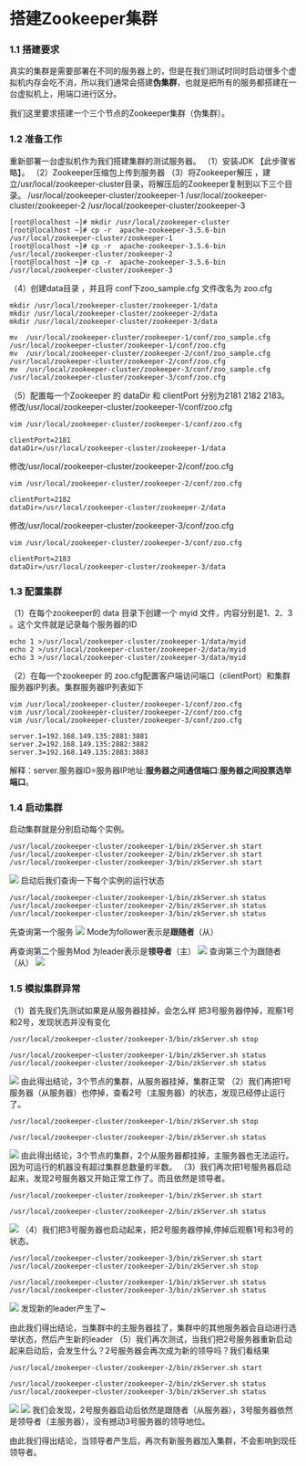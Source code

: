 # **搭建Zookeeper集群**
### **1.1 搭建要求**
真实的集群是需要部署在不同的服务器上的，但是在我们测试时同时启动很多个虚拟机内存会吃不消，所以我们通常会搭建**伪集群**，也就是把所有的服务都搭建在一台虚拟机上，用端口进行区分。

我们这里要求搭建一个三个节点的Zookeeper集群（伪集群）。
### **1.2 准备工作**
重新部署一台虚拟机作为我们搭建集群的测试服务器。
（1）安装JDK  【此步骤省略】。
（2）Zookeeper压缩包上传到服务器
（3）将Zookeeper解压 ，建立/usr/local/zookeeper-cluster目录，将解压后的Zookeeper复制到以下三个目录。
/usr/local/zookeeper-cluster/zookeeper-1
/usr/local/zookeeper-cluster/zookeeper-2
/usr/local/zookeeper-cluster/zookeeper-3
```shell
[root@localhost ~]# mkdir /usr/local/zookeeper-cluster
[root@localhost ~]# cp -r  apache-zookeeper-3.5.6-bin /usr/local/zookeeper-cluster/zookeeper-1
[root@localhost ~]# cp -r  apache-zookeeper-3.5.6-bin /usr/local/zookeeper-cluster/zookeeper-2
[root@localhost ~]# cp -r  apache-zookeeper-3.5.6-bin /usr/local/zookeeper-cluster/zookeeper-3
```
（4）创建data目录 ，并且将 conf下zoo_sample.cfg 文件改名为 zoo.cfg
```shell
mkdir /usr/local/zookeeper-cluster/zookeeper-1/data
mkdir /usr/local/zookeeper-cluster/zookeeper-2/data
mkdir /usr/local/zookeeper-cluster/zookeeper-3/data

mv  /usr/local/zookeeper-cluster/zookeeper-1/conf/zoo_sample.cfg  /usr/local/zookeeper-cluster/zookeeper-1/conf/zoo.cfg
mv  /usr/local/zookeeper-cluster/zookeeper-2/conf/zoo_sample.cfg  /usr/local/zookeeper-cluster/zookeeper-2/conf/zoo.cfg
mv  /usr/local/zookeeper-cluster/zookeeper-3/conf/zoo_sample.cfg  /usr/local/zookeeper-cluster/zookeeper-3/conf/zoo.cfg
```
（5）配置每一个Zookeeper 的 dataDir 和 clientPort 分别为2181  2182  2183。修改/usr/local/zookeeper-cluster/zookeeper-1/conf/zoo.cfg
```shell
vim /usr/local/zookeeper-cluster/zookeeper-1/conf/zoo.cfg

clientPort=2181
dataDir=/usr/local/zookeeper-cluster/zookeeper-1/data
```
修改/usr/local/zookeeper-cluster/zookeeper-2/conf/zoo.cfg
```shell
vim /usr/local/zookeeper-cluster/zookeeper-2/conf/zoo.cfg

clientPort=2182
dataDir=/usr/local/zookeeper-cluster/zookeeper-2/data
```
修改/usr/local/zookeeper-cluster/zookeeper-3/conf/zoo.cfg
```shell
vim /usr/local/zookeeper-cluster/zookeeper-3/conf/zoo.cfg

clientPort=2183
dataDir=/usr/local/zookeeper-cluster/zookeeper-3/data
```
### **1.3 配置集群**
（1）在每个zookeeper的 data 目录下创建一个 myid 文件，内容分别是1、2、3 。这个文件就是记录每个服务器的ID
```shell
echo 1 >/usr/local/zookeeper-cluster/zookeeper-1/data/myid
echo 2 >/usr/local/zookeeper-cluster/zookeeper-2/data/myid
echo 3 >/usr/local/zookeeper-cluster/zookeeper-3/data/myid
```
（2）在每一个zookeeper 的 zoo.cfg配置客户端访问端口（clientPort）和集群服务器IP列表。集群服务器IP列表如下
```shell
vim /usr/local/zookeeper-cluster/zookeeper-1/conf/zoo.cfg
vim /usr/local/zookeeper-cluster/zookeeper-2/conf/zoo.cfg
vim /usr/local/zookeeper-cluster/zookeeper-3/conf/zoo.cfg

server.1=192.168.149.135:2881:3881
server.2=192.168.149.135:2882:3882
server.3=192.168.149.135:2883:3883
```
解释：server.服务器ID=服务器IP地址:**服务器之间通信端口**:**服务器之间投票选举端口**。
### **1.4 启动集群**
启动集群就是分别启动每个实例。
```shell
/usr/local/zookeeper-cluster/zookeeper-1/bin/zkServer.sh start
/usr/local/zookeeper-cluster/zookeeper-2/bin/zkServer.sh start
/usr/local/zookeeper-cluster/zookeeper-3/bin/zkServer.sh start
```
![](https://image-1307616428.cos.ap-beijing.myqcloud.com/Obsidian/202303100203507.jpg)
启动后我们查询一下每个实例的运行状态
```shell
/usr/local/zookeeper-cluster/zookeeper-1/bin/zkServer.sh status
/usr/local/zookeeper-cluster/zookeeper-2/bin/zkServer.sh status
/usr/local/zookeeper-cluster/zookeeper-3/bin/zkServer.sh status
```
先查询第一个服务
![](https://image-1307616428.cos.ap-beijing.myqcloud.com/Obsidian/202303100203898.jpg)
Mode为follower表示是**跟随者**（从）

再查询第二个服务Mod 为leader表示是**领导者**（主）
![](https://image-1307616428.cos.ap-beijing.myqcloud.com/Obsidian/202303100203351.jpg)
查询第三个为跟随者（从）
![](https://image-1307616428.cos.ap-beijing.myqcloud.com/Obsidian/202303100204666.jpg)
### **1.5 模拟集群异常**
（1）首先我们先测试如果是从服务器挂掉，会怎么样
把3号服务器停掉，观察1号和2号，发现状态并没有变化
```shell
/usr/local/zookeeper-cluster/zookeeper-3/bin/zkServer.sh stop

/usr/local/zookeeper-cluster/zookeeper-1/bin/zkServer.sh status
/usr/local/zookeeper-cluster/zookeeper-2/bin/zkServer.sh status
```
![](https://image-1307616428.cos.ap-beijing.myqcloud.com/Obsidian/202303100204309.jpg)
由此得出结论，3个节点的集群，从服务器挂掉，集群正常
（2）我们再把1号服务器（从服务器）也停掉，查看2号（主服务器）的状态，发现已经停止运行了。
```shell
/usr/local/zookeeper-cluster/zookeeper-1/bin/zkServer.sh stop

/usr/local/zookeeper-cluster/zookeeper-2/bin/zkServer.sh status
```
![](https://image-1307616428.cos.ap-beijing.myqcloud.com/Obsidian/202303100205239.jpg)
由此得出结论，3个节点的集群，2个从服务器都挂掉，主服务器也无法运行。因为可运行的机器没有超过集群总数量的半数。
（3）我们再次把1号服务器启动起来，发现2号服务器又开始正常工作了。而且依然是领导者。
```shell
/usr/local/zookeeper-cluster/zookeeper-1/bin/zkServer.sh start

/usr/local/zookeeper-cluster/zookeeper-2/bin/zkServer.sh status
```
![](https://image-1307616428.cos.ap-beijing.myqcloud.com/Obsidian/202303100205039.jpg)
（4）我们把3号服务器也启动起来，把2号服务器停掉,停掉后观察1号和3号的状态。
```shell
/usr/local/zookeeper-cluster/zookeeper-3/bin/zkServer.sh start
/usr/local/zookeeper-cluster/zookeeper-2/bin/zkServer.sh stop

/usr/local/zookeeper-cluster/zookeeper-1/bin/zkServer.sh status
/usr/local/zookeeper-cluster/zookeeper-3/bin/zkServer.sh status
```
![](https://image-1307616428.cos.ap-beijing.myqcloud.com/Obsidian/202303100205219.jpg)
发现新的leader产生了~  

由此我们得出结论，当集群中的主服务器挂了，集群中的其他服务器会自动进行选举状态，然后产生新的leader 
（5）我们再次测试，当我们把2号服务器重新启动起来启动后，会发生什么？2号服务器会再次成为新的领导吗？我们看结果
```shell
/usr/local/zookeeper-cluster/zookeeper-2/bin/zkServer.sh start

/usr/local/zookeeper-cluster/zookeeper-2/bin/zkServer.sh status
/usr/local/zookeeper-cluster/zookeeper-3/bin/zkServer.sh status
```
![](https://image-1307616428.cos.ap-beijing.myqcloud.com/Obsidian/202303100206682.jpg)
![](https://image-1307616428.cos.ap-beijing.myqcloud.com/Obsidian/202303100206369.jpg)
我们会发现，2号服务器启动后依然是跟随者（从服务器），3号服务器依然是领导者（主服务器），没有撼动3号服务器的领导地位。

由此我们得出结论，当领导者产生后，再次有新服务器加入集群，不会影响到现任领导者。